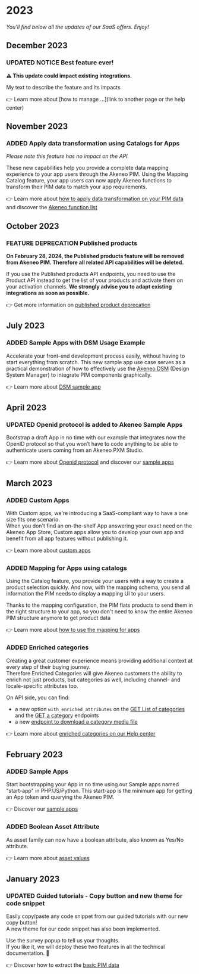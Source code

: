 # 2023

*You'll find below all the updates of our SaaS offers. Enjoy!*

<!--  EXAMPLE | New feature 
### <span class="label label-news label-added">ADDED</span> New feature 

what the feature does? what's the value for API users?

👉 Learn more about [how to ...](/your-link.html) 
-->

<!--  EXAMPLE | New feature with potential impacts on integration using the API 
### <span class="label label-news label-added">ADDED</span> <span class="label label-news label-notice">NOTICE</span> Feature name
**⚠️ This update could impact existing integrations.** 

what the feature does? what's the value for API users? How it could impact existing integrations?

👉 Learn more about [how to ...](/your-link.html) 
-->

<!-- EXAMPLE | Updated feature 
### <span class="label label-news label-updated">UPDATED</span> Feature name

what the feature does? what's the value for API users?

👉 Learn more about [how to ...](/your-link.html) 
-->

<!-- EXAMPLE | Updated feature with potential impacts on integration using the API
### <span class="label label-news label-updated">UPDATED</span> <span class="label label-news label-notice">NOTICE</span> Feature name
**⚠️ This update could impact existing integrations.** 

what the feature does? what's the value for API users? How it could impact existing integrations?

👉 Learn more about [how to ...](/your-link.html)  
-->

<!-- EXAMPLE | Deprecated feature announce
### <span class="label label-news label-deprecated">FEATURE DEPRECATION</span> Feature name
**Deprecation date + details.** 

More info...

👉 Learn more about [how to ...](/your-link.html)  
-->


<!-- BUG FIX EXAMPLE
### <span class="label label-news label-fix">FIX</span> Bug fixes

- bug fix #1
- bug fix #2 
-->

<!-- Months always are title level 2 with ## before -->
## December 2023

### <span class="label label-news label-updated">UPDATED</span> <span class="label label-news label-notice">NOTICE</span> Best feature ever!
**⚠️ This update could impact existing integrations.** 

My text to describe the feature and its impacts

👉 Learn more about [how to manage ...](link to another page or the help center)  

## November 2023

### <span class="label label-news label-added">ADDED</span> Apply data transformation using Catalogs for Apps

*Please note this feature has no impact on the API.* 

These new capabilities help you provide a complete data mapping experience to your app users through the Akeneo PIM. 
Using the Mapping Catalog feature, your app users can now apply Akeneo functions to transform their PIM data to match your app requirements.  

👉 Learn more about [how to apply data transformation on your PIM data](https://help.akeneo.com/serenity-connect-your-pim/how-to-configure-catalogs-for-apps#transformation) and discover the [Akeneo function list](https://help.akeneo.com/serenity-connect-your-pim/akeneo-function-list)


## October 2023

### <span class="label label-news label-deprecated">FEATURE DEPRECATION</span> Published products

**On February 28, 2024, the Published products feature will be removed from Akeneo PIM. Therefore all related API capabilities will be deleted.**  

If you use the Published products API endpoints, you need to use the Product API instead to get the list of your products and activate them on your activation channels. **We strongly advise you to adapt existing integrations as soon as possible.**

👉 Get more information on [published product deprecation](https://help.akeneo.com/en_US/serenity-take-the-power-over-your-products/important-update-deprecation-of-the-published-products-feature-from-akeneo-pim) 


## July 2023

### <span class="label label-news label-added">ADDED</span> Sample Apps with DSM Usage Example

Accelerate your front-end development process easily, without having to start everything from scratch.
This new sample app use case serves as a practical demonstration of how to effectively use the [Akeneo DSM](https://dsm.akeneo.com/) (Design System Manager) to integrate PIM components graphically.

👉 Learn more about [DSM sample app](https://github.com/akeneo/sample-apps/tree/main/samples/dsm/akeneo-dsm/)

## April 2023

### <span class="label label-news label-updated">UPDATED</span> Openid protocol is added to Akeneo Sample Apps

Bootstrap a draft App in no time with our example that integrates now the OpenID protocol so that you won’t have to code anything to be able to authenticate users coming from an Akeneo PXM Studio.

👉 Learn more about [Openid protocol](/apps/authentication-and-authorization.html#getting-started-with-openid-connect) and discover our [sample apps](https://github.com/akeneo/sample-apps)

## March 2023

### <span class="label label-news label-added">ADDED</span> Custom Apps

With Custom apps, we're introducing a SaaS-compliant way to have a one size fits one scenario.  
When you don't find an on-the-shelf App answering your exact need on the Akeneo App Store, Custom apps allow you to develop your own app and benefit from all app features without publishing it. 

👉 Learn more about [custom apps](/apps/overview.html#develop-an-app-for-a-custom-need) 


### <span class="label label-news label-added">ADDED</span> Mapping for Apps using catalogs

Using the Catalog feature, you provide your users with a way to create a product selection quickly. 
And now, with the mapping schema, you send all information the PIM needs to display a mapping UI to your users. 

Thanks to the mapping configuration, the PIM flats products to send them in the right structure to your app, 
so you don't need to know the entire Akeneo PIM structure anymore to get product data


👉 Learn more about [how to use the mapping for apps](/apps/catalogs.html#use-the-catalog-product-mapping) 


### <span class="label label-news label-added">ADDED</span> Enriched categories

Creating a great customer experience means providing additional context at every step of their buying journey.  
Therefore Enriched Categories will give Akeneo customers the ability to enrich not just products, but categories as well, including channel- and locale-specific attributes too. 

On API side, you can find:
- a new option `with_enriched_attributes` on the [GET List of categories](/api-reference.html#get_categories) and the [GET a category](/api-reference.html#get_categories__code_) endpoints
- a new [endpoint to download a category media file](/api-reference.html#get_category_media_files__file_path__download) 

👉 Learn more about [enriched categories on our Help center](https://help.akeneo.com/pim/serenity/articles/enrich-your-category.html)


## February 2023

### <span class="label label-news label-added">ADDED</span> Sample Apps

Start bootstrapping your App in no time using our Sample apps named "start-app" in PHP/JS/Python.
This start-app is the minimum app for getting an App token and querying the Akeneo PIM.

👉 Discover our [sample apps](https://github.com/akeneo/sample-apps)

### <span class="label label-news label-added">ADDED</span> Boolean Asset Attribute

As asset family can now have a boolean attribute, also known as Yes/No attribute.

👉 Learn more about [asset values](/concepts/asset-manager.html#focus-on-the-asset-values)


## January 2023

### <span class="label label-news label-updated">UPDATED</span> Guided tutorials - Copy button and new theme for code snippet

Easily copy/paste any code snippet from our guided tutorials with our new copy button!  
A new theme for our code snippet has also been implemented. 

Use the survey popup to tell us your thoughts.  
If you like it, we will deploy these two features in all the technical documentation. 🚀

👉 Discover how to extract the [basic PIM data](/tutorials/how-to-get-your-app-token.html) 
